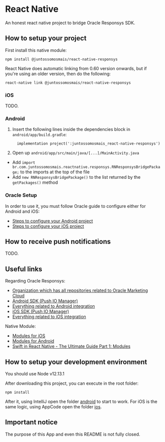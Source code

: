 # React Native

An honest react native project to bridge Oracle Responsys SDK.

## How to setup your project

First install this native module:

    npm install @juntossomosmais/react-native-responsys
    
React Native does automatic linking from 0.60 version onwards, but if you're using an older version, then do the following:

    react-native link @juntossomosmais/react-native-responsys
    
### iOS

TODO.

### Android

1. Insert the following lines inside the dependencies block in `android/app/build.gradle`:
    ```
      implementation project(':juntossomosmais_react-native-responsys')
    ```
2. Open up `android/app/src/main/java/[...]/MainActivity.java`
  - Add `import br.com.juntossomosmais.reactnative.responsys.RNResponsysBridgePackage;` to the imports at the top of the file
  - Add `new RNResponsysBridgePackage()` to the list returned by the `getPackages()` method

### Oracle Setup

In order to use it, you must follow Oracle guide to configure either for Android and iOS:

- [Steps to configure your Android project](https://docs.oracle.com/cloud/latest/marketingcs_gs/OMCFB/android/step-by-step/)
- [Steps to configure your iOS project](https://docs.oracle.com/cloud/latest/marketingcs_gs/OMCFB/ios/step-by-step/)

## How to receive push notifications 

TODO.

## Useful links

Regarding Oracle Responsys:

- [Organization which has all repositories related to Oracle Marketing Cloud](https://github.com/pushio)
- [Android SDK (Push IO Manager)](https://github.com/pushio/PushIOManager_Android)
- [Everything related to Android integration](https://docs.oracle.com/cloud/latest/marketingcs_gs/OMCFB/android/)
- [iOS SDK (Push IO Manager)](https://github.com/pushio/PushIOManager_iOS)
- [Everything related to iOS integration](https://docs.oracle.com/cloud/latest/marketingcs_gs/OMCFB/ios/)

Native Module:

- [Modules for iOS](https://facebook.github.io/react-native/docs/native-modules-ios)
- [Modules for Android](https://facebook.github.io/react-native/docs/native-modules-android)
- [Swift in React Native - The Ultimate Guide Part 1: Modules](https://teabreak.e-spres-oh.com/swift-in-react-native-the-ultimate-guide-part-1-modules-9bb8d054db03)

## How to setup your development environment

You should use Node v12.13.1

After downloading this project, you can execute in the root folder:

    npm install
    
After it, using IntelliJ open the folder [android](android) to start to work. For iOS is the same logic, using AppCode open the folder [ios](ios).

## Important notice

The purpose of this App and even this README is not fully closed.
